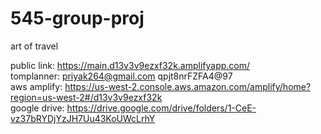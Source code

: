 # 545-group-proj
art of travel

public link: https://main.d13v3v9ezxf32k.amplifyapp.com/ </br>
tomplanner: priyak264@gmail.com    qpjt8nrFZFA4@97 <br>
aws amplify: https://us-west-2.console.aws.amazon.com/amplify/home?region=us-west-2#/d13v3v9ezxf32k <br>
google drive: https://drive.google.com/drive/folders/1-CeE-vz37bRYDjYzJH7Uu43KoUWcLrhY <br>
